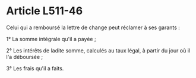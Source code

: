 # Article L511-46

Celui qui a remboursé la lettre de change peut réclamer à ses garants :

1° La somme intégrale qu'il a payée ;

2° Les intérêts de ladite somme, calculés au taux légal, à partir du jour où il l'a déboursée ;

3° Les frais qu'il a faits.
